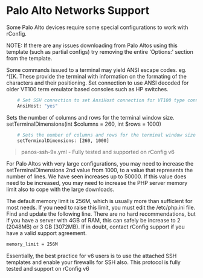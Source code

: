 
# Palo Alto Networks Support

Some Palo Alto devices require some special configurations to work with rConfig.

NOTE: If there are any issues downloading from Palo Altos using this template (such as partial configs) try removing the entire 'Options:' section from the template. 

Some commands issued to a terminal may yield ANSI escape codes. eg. ^[[K. These provide the terminal with information on the formating of the characters and their positioning.
Set connection to use ANSI decoded for older VT100 term emulator based consoles such as HP switches.
```sh
    # Set SSH connection to set AnsiHost connection for VT100 type connections
    AnsiHost: "yes"
```

Sets the number of columns and rows for the terminal window size. setTerminalDimensions(int $columns = 260, int $rows = 1000)
```sh
    # Sets the number of columns and rows for the terminal window size
    setTerminalDimensions: [260, 1000]
```

> panos-ssh-9x.yml - Fully tested and supported on rConfig v6

For Palo Altos with very large configurations, you may need to increase the setTerminalDimensions 2nd value from 1000, to a value that represents the number of lines. We have seen increases up to 50000. If this value does need to be increased, you may need to increase the PHP server memory limit also to cope with the large downloads. 

The default memory limit is 256M, which is usually more than sufficient for most needs. If you need to raise this limit, you must edit the /etc/php.ini file. 
Find and update the following line. There are no hard recommendations, but if you have a server with 4GB of RAM, this can safely be increase to 2 (2048MB) or 3 GB (3072MB). If in doubt, contact rConfig support if you have a valid support agreement.

```bash
memory_limit = 256M
```

Essentially, the best practice for v6 users is to use the attached SSH templates and enable your firewalls for SSH also. This protocol is fully tested and support on rConfig v6
